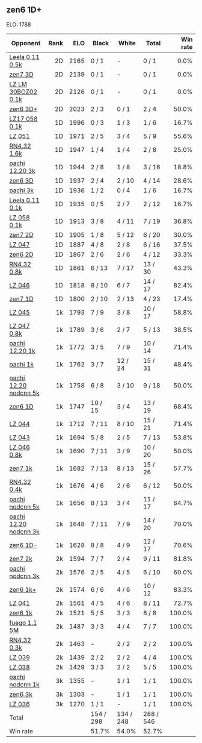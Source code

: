 ## zen6 1D+ ##

ELO: 1788

Opponent | Rank | ELO | Black | White | Total | Win rate
---------|-----:|----:|-------|-------|-------|-------:
[Leela 0.11 0.5k](Leela%200.11%200.5k.md) | 2D | 2165 | 0 / 1 | - | 0 / 1 | 0.0%
[zen7 3D](zen7%203D.md) | 2D | 2139 | 0 / 1 | - | 0 / 1 | 0.0%
[LZ LM 30BOZ02 0.1k](LZ%20LM%2030BOZ02%200.1k.md) | 2D | 2126 | 0 / 1 | - | 0 / 1 | 0.0%
[zen6 3D+](zen6%203D+.md) | 2D | 2023 | 2 / 3 | 0 / 1 | 2 / 4 | 50.0%
[LZ17 058 0.1k](LZ17%20058%200.1k.md) | 1D | 1996 | 0 / 3 | 1 / 3 | 1 / 6 | 16.7%
[LZ 051](LZ%20051.md) | 1D | 1971 | 2 / 5 | 3 / 4 | 5 / 9 | 55.6%
[RN4.32 1.6k](RN4.32%201.6k.md) | 1D | 1947 | 1 / 4 | 1 / 4 | 2 / 8 | 25.0%
[pachi 12.20 3k](pachi%2012.20%203k.md) | 1D | 1944 | 2 / 8 | 1 / 8 | 3 / 16 | 18.8%
[zen6 3D](zen6%203D.md) | 1D | 1937 | 2 / 4 | 2 / 10 | 4 / 14 | 28.6%
[pachi 3k](pachi%203k.md) | 1D | 1936 | 1 / 2 | 0 / 4 | 1 / 6 | 16.7%
[Leela 0.11 0.1k](Leela%200.11%200.1k.md) | 1D | 1935 | 0 / 5 | 2 / 7 | 2 / 12 | 16.7%
[LZ 058 0.1k](LZ%20058%200.1k.md) | 1D | 1913 | 3 / 8 | 4 / 11 | 7 / 19 | 36.8%
[zen7 2D](zen7%202D.md) | 1D | 1905 | 1 / 8 | 5 / 12 | 6 / 20 | 30.0%
[LZ 047](LZ%20047.md) | 1D | 1887 | 4 / 8 | 2 / 8 | 6 / 16 | 37.5%
[zen6 2D](zen6%202D.md) | 1D | 1867 | 2 / 6 | 2 / 6 | 4 / 12 | 33.3%
[RN4.32 0.8k](RN4.32%200.8k.md) | 1D | 1861 | 6 / 13 | 7 / 17 | 13 / 30 | 43.3%
[LZ 046](LZ%20046.md) | 1D | 1818 | 8 / 10 | 6 / 7 | 14 / 17 | 82.4%
[zen7 1D](zen7%201D.md) | 1D | 1800 | 2 / 10 | 2 / 13 | 4 / 23 | 17.4%
[LZ 045](LZ%20045.md) | 1k | 1793 | 7 / 9 | 3 / 8 | 10 / 17 | 58.8%
[LZ 047 0.8k](LZ%20047%200.8k.md) | 1k | 1789 | 3 / 6 | 2 / 7 | 5 / 13 | 38.5%
[pachi 12.20 1k](pachi%2012.20%201k.md) | 1k | 1772 | 3 / 5 | 7 / 9 | 10 / 14 | 71.4%
[pachi 1k](pachi%201k.md) | 1k | 1762 | 3 / 7 | 12 / 24 | 15 / 31 | 48.4%
[pachi 12.20 nodcnn 5k](pachi%2012.20%20nodcnn%205k.md) | 1k | 1758 | 6 / 8 | 3 / 10 | 9 / 18 | 50.0%
[zen6 1D](zen6%201D.md) | 1k | 1747 | 10 / 15 | 3 / 4 | 13 / 19 | 68.4%
[LZ 044](LZ%20044.md) | 1k | 1712 | 7 / 11 | 8 / 10 | 15 / 21 | 71.4%
[LZ 043](LZ%20043.md) | 1k | 1694 | 5 / 8 | 2 / 5 | 7 / 13 | 53.8%
[LZ 046 0.8k](LZ%20046%200.8k.md) | 1k | 1690 | 7 / 11 | 3 / 9 | 10 / 20 | 50.0%
[zen7 1k](zen7%201k.md) | 1k | 1682 | 7 / 13 | 8 / 13 | 15 / 26 | 57.7%
[RN4.32 0.4k](RN4.32%200.4k.md) | 1k | 1676 | 4 / 6 | 2 / 6 | 6 / 12 | 50.0%
[pachi nodcnn 5k](pachi%20nodcnn%205k.md) | 1k | 1656 | 8 / 13 | 3 / 4 | 11 / 17 | 64.7%
[pachi 12.20 nodcnn 3k](pachi%2012.20%20nodcnn%203k.md) | 1k | 1648 | 7 / 11 | 7 / 9 | 14 / 20 | 70.0%
[zen6 1D-](zen6%201D-.md) | 1k | 1628 | 8 / 8 | 4 / 9 | 12 / 17 | 70.6%
[zen7 2k](zen7%202k.md) | 2k | 1594 | 7 / 7 | 2 / 4 | 9 / 11 | 81.8%
[pachi nodcnn 3k](pachi%20nodcnn%203k.md) | 2k | 1576 | 2 / 5 | 4 / 5 | 6 / 10 | 60.0%
[zen6 1k+](zen6%201k+.md) | 2k | 1574 | 6 / 6 | 4 / 6 | 10 / 12 | 83.3%
[LZ 041](LZ%20041.md) | 2k | 1561 | 4 / 5 | 4 / 6 | 8 / 11 | 72.7%
[zen6 1k](zen6%201k.md) | 2k | 1521 | 5 / 5 | 3 / 3 | 8 / 8 | 100.0%
[fuego 1.1 5M](fuego%201.1%205M.md) | 2k | 1487 | 3 / 3 | 4 / 4 | 7 / 7 | 100.0%
[RN4.32 0.3k](RN4.32%200.3k.md) | 2k | 1463 | - | 2 / 2 | 2 / 2 | 100.0%
[LZ 039](LZ%20039.md) | 2k | 1439 | 2 / 2 | 2 / 2 | 4 / 4 | 100.0%
[LZ 038](LZ%20038.md) | 2k | 1429 | 3 / 3 | 2 / 2 | 5 / 5 | 100.0%
[pachi nodcnn 1k](pachi%20nodcnn%201k.md) | 3k | 1355 | - | 1 / 1 | 1 / 1 | 100.0%
[zen6 3k](zen6%203k.md) | 3k | 1303 | - | 1 / 1 | 1 / 1 | 100.0%
[LZ 036](LZ%20036.md) | 3k | 1270 | 1 / 1 | - | 1 / 1 | 100.0%
Total | | | 154 / 298 | 134 / 248 | 288 / 546 | 
Win rate| | | 51.7% | 54.0% | 52.7% | 
